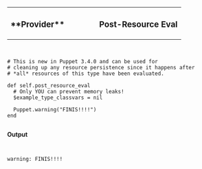 <table width=100%>
  <tr>
    <td style="text-align: left"><h3>
      **Provider**
    </h3></td>
    <td width=65% style="text-align: right"><h3>
      Post-Resource Eval
    </h3></td>
  </tr>
</table>

<pre><code data-trim class="ruby">

# This is new in Puppet 3.4.0 and can be used for
# cleaning up any resource persistence since it happens after
# *all* resources of this type have been evaluated.

def self.post_resource_eval
  # Only YOU can prevent memory leaks!
  $example_type_classvars = nil

  Puppet.warning("FINIS!!!!")
end

</code></pre>

**Output**

<pre><code data-trim class="ruby">

warning: FINIS!!!!

</code></pre>
